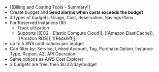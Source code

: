 - [[Billing and Costing Tools - Summary]]
- Create budget and **Send alarms when costs exceeds the budget**
- 4 types of budgets: Usage, Cost, Reservation, Savings Plans
- For Reserved Instances (RI)
	- Track ulilization
	- Supports [[EC2 - Elastic Compute Cloud]], [[Amazon ElastiCache]], [[Amazon RDS]], [[Redshift]]
- up to 5 SNS notifications per budget
- Can filter by: Service, Linked Account, Tag, Purchase Option, Instance Type, Region, AZ, API Operation
- Same options as AWS Cost Explorer 
- 2 budgets are free, then $0.02/day/budget